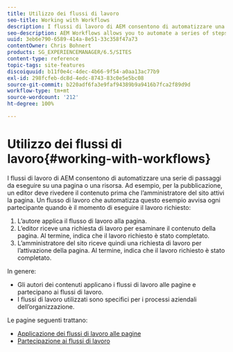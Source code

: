 ```yaml
---
title: Utilizzo dei flussi di lavoro
seo-title: Working with Workflows
description: I flussi di lavoro di AEM consentono di automatizzare una serie di passaggi da eseguire su una pagina o una risorsa. Ad esempio, per la pubblicazione, un editor deve rivedere il contenuto prima che l’amministratore del sito attivi la pagina. Un flusso di lavoro che automatizza questo esempio avvisa ogni partecipante quando è il momento di eseguire il lavoro richiesto.
seo-description: AEM Workflows allows you to automate a series of steps that are performed on a page or asset. For example, when publishing, an editor has to review the content - before a site administrator activates the page. A workflow that automates this example notifies each participant when it is time to perform their required work.
uuid: 3eb6e790-6589-414a-8e51-33c358f47a73
contentOwner: Chris Bohnert
products: SG_EXPERIENCEMANAGER/6.5/SITES
content-type: reference
topic-tags: site-features
discoiquuid: b11f0e4c-4dec-4b66-9f54-a0aa13ac77b9
exl-id: 298fcfeb-dc8d-4edc-8743-83c0e5e5bc08
source-git-commit: b220adf6fa3e9faf94389b9a9416b7fca2f89d9d
workflow-type: tm+mt
source-wordcount: '212'
ht-degree: 100%

---
```


# Utilizzo dei flussi di lavoro{#working-with-workflows}

I flussi di lavoro di AEM consentono di automatizzare una serie di passaggi da eseguire su una pagina o una risorsa. Ad esempio, per la pubblicazione, un editor deve rivedere il contenuto prima che l’amministratore del sito attivi la pagina. Un flusso di lavoro che automatizza questo esempio avvisa ogni partecipante quando è il momento di eseguire il lavoro richiesto:

1. L’autore applica il flusso di lavoro alla pagina.
1. L’editor riceve una richiesta di lavoro per esaminare il contenuto della pagina. Al termine, indica che il lavoro richiesto è stato completato.
1. L’amministratore del sito riceve quindi una richiesta di lavoro per l’attivazione della pagina. Al termine, indica che il lavoro richiesto è stato completato.

In genere:

* Gli autori dei contenuti applicano i flussi di lavoro alle pagine e partecipano ai flussi di lavoro.
* I flussi di lavoro utilizzati sono specifici per i processi aziendali dell’organizzazione.

Le pagine seguenti trattano:

* [Applicazione dei flussi di lavoro alle pagine](/help/sites-classic-ui-authoring/classic-workflows-applying.md)
* [Partecipazione ai flussi di lavoro](/help/sites-classic-ui-authoring/classic-workflows-participating.md)
